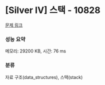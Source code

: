 # [Silver IV] 스택 - 10828 

[문제 링크](https://www.acmicpc.net/problem/10828) 

### 성능 요약

메모리: 29200 KB, 시간: 76 ms

### 분류

자료 구조(data_structures), 스택(stack)

